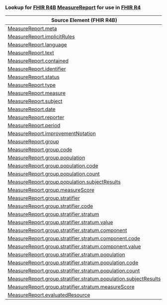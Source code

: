 ### Lookup for [FHIR R4B](https://hl7.org/fhir/R4B/) [MeasureReport](https://hl7.org/fhir/R4B/MeasureReport.html) for use in [FHIR R4](https://hl7.org/fhir/R4/)

| Source Element (FHIR R4B) | Usage | Target |
| -------------- | ----- | ------ |
| [MeasureReport.meta](https://hl7.org/fhir/R4B/MeasureReport.html#resource) | `UseElementSameName` | [MeasureReport.meta](https://hl7.org/fhir/R4/MeasureReport.html#resource) |
| [MeasureReport.implicitRules](https://hl7.org/fhir/R4B/MeasureReport.html#resource) | `UseElementSameName` | [MeasureReport.implicitRules](https://hl7.org/fhir/R4/MeasureReport.html#resource) |
| [MeasureReport.language](https://hl7.org/fhir/R4B/MeasureReport.html#resource) | `UseElementSameName` | [MeasureReport.language](https://hl7.org/fhir/R4/MeasureReport.html#resource) |
| [MeasureReport.text](https://hl7.org/fhir/R4B/MeasureReport.html#resource) | `UseElementSameName` | [MeasureReport.text](https://hl7.org/fhir/R4/MeasureReport.html#resource) |
| [MeasureReport.contained](https://hl7.org/fhir/R4B/MeasureReport.html#resource) | `UseElementSameName` | [MeasureReport.contained](https://hl7.org/fhir/R4/MeasureReport.html#resource) |
| [MeasureReport.identifier](https://hl7.org/fhir/R4B/MeasureReport.html#resource) | `UseElementSameName` | [MeasureReport.identifier](https://hl7.org/fhir/R4/MeasureReport.html#resource) |
| [MeasureReport.status](https://hl7.org/fhir/R4B/MeasureReport.html#resource) | `UseElementSameName` | [MeasureReport.status](https://hl7.org/fhir/R4/MeasureReport.html#resource) |
| [MeasureReport.type](https://hl7.org/fhir/R4B/MeasureReport.html#resource) | `UseElementSameName` | [MeasureReport.type](https://hl7.org/fhir/R4/MeasureReport.html#resource) |
| [MeasureReport.measure](https://hl7.org/fhir/R4B/MeasureReport.html#resource) | `UseElementSameName` | [MeasureReport.measure](https://hl7.org/fhir/R4/MeasureReport.html#resource) |
| [MeasureReport.subject](https://hl7.org/fhir/R4B/MeasureReport.html#resource) | `UseElementSameName` | [MeasureReport.subject](https://hl7.org/fhir/R4/MeasureReport.html#resource) |
| [MeasureReport.date](https://hl7.org/fhir/R4B/MeasureReport.html#resource) | `UseElementSameName` | [MeasureReport.date](https://hl7.org/fhir/R4/MeasureReport.html#resource) |
| [MeasureReport.reporter](https://hl7.org/fhir/R4B/MeasureReport.html#resource) | `UseElementSameName` | [MeasureReport.reporter](https://hl7.org/fhir/R4/MeasureReport.html#resource) |
| [MeasureReport.period](https://hl7.org/fhir/R4B/MeasureReport.html#resource) | `UseElementSameName` | [MeasureReport.period](https://hl7.org/fhir/R4/MeasureReport.html#resource) |
| [MeasureReport.improvementNotation](https://hl7.org/fhir/R4B/MeasureReport.html#resource) | `UseElementSameName` | [MeasureReport.improvementNotation](https://hl7.org/fhir/R4/MeasureReport.html#resource) |
| [MeasureReport.group](https://hl7.org/fhir/R4B/MeasureReport.html#resource) | `UseElementSameName` | [MeasureReport.group](https://hl7.org/fhir/R4/MeasureReport.html#resource) |
| [MeasureReport.group.code](https://hl7.org/fhir/R4B/MeasureReport.html#resource) | `UseElementSameName` | [MeasureReport.group.code](https://hl7.org/fhir/R4/MeasureReport.html#resource) |
| [MeasureReport.group.population](https://hl7.org/fhir/R4B/MeasureReport.html#resource) | `UseElementSameName` | [MeasureReport.group.population](https://hl7.org/fhir/R4/MeasureReport.html#resource) |
| [MeasureReport.group.population.code](https://hl7.org/fhir/R4B/MeasureReport.html#resource) | `UseElementSameName` | [MeasureReport.group.population.code](https://hl7.org/fhir/R4/MeasureReport.html#resource) |
| [MeasureReport.group.population.count](https://hl7.org/fhir/R4B/MeasureReport.html#resource) | `UseElementSameName` | [MeasureReport.group.population.count](https://hl7.org/fhir/R4/MeasureReport.html#resource) |
| [MeasureReport.group.population.subjectResults](https://hl7.org/fhir/R4B/MeasureReport.html#resource) | `UseElementSameName` | [MeasureReport.group.population.subjectResults](https://hl7.org/fhir/R4/MeasureReport.html#resource) |
| [MeasureReport.group.measureScore](https://hl7.org/fhir/R4B/MeasureReport.html#resource) | `UseElementSameName` | [MeasureReport.group.measureScore](https://hl7.org/fhir/R4/MeasureReport.html#resource) |
| [MeasureReport.group.stratifier](https://hl7.org/fhir/R4B/MeasureReport.html#resource) | `UseElementSameName` | [MeasureReport.group.stratifier](https://hl7.org/fhir/R4/MeasureReport.html#resource) |
| [MeasureReport.group.stratifier.code](https://hl7.org/fhir/R4B/MeasureReport.html#resource) | `UseElementSameName` | [MeasureReport.group.stratifier.code](https://hl7.org/fhir/R4/MeasureReport.html#resource) |
| [MeasureReport.group.stratifier.stratum](https://hl7.org/fhir/R4B/MeasureReport.html#resource) | `UseElementSameName` | [MeasureReport.group.stratifier.stratum](https://hl7.org/fhir/R4/MeasureReport.html#resource) |
| [MeasureReport.group.stratifier.stratum.value](https://hl7.org/fhir/R4B/MeasureReport.html#resource) | `UseElementSameName` | [MeasureReport.group.stratifier.stratum.value](https://hl7.org/fhir/R4/MeasureReport.html#resource) |
| [MeasureReport.group.stratifier.stratum.component](https://hl7.org/fhir/R4B/MeasureReport.html#resource) | `UseElementSameName` | [MeasureReport.group.stratifier.stratum.component](https://hl7.org/fhir/R4/MeasureReport.html#resource) |
| [MeasureReport.group.stratifier.stratum.component.code](https://hl7.org/fhir/R4B/MeasureReport.html#resource) | `UseElementSameName` | [MeasureReport.group.stratifier.stratum.component.code](https://hl7.org/fhir/R4/MeasureReport.html#resource) |
| [MeasureReport.group.stratifier.stratum.component.value](https://hl7.org/fhir/R4B/MeasureReport.html#resource) | `UseElementSameName` | [MeasureReport.group.stratifier.stratum.component.value](https://hl7.org/fhir/R4/MeasureReport.html#resource) |
| [MeasureReport.group.stratifier.stratum.population](https://hl7.org/fhir/R4B/MeasureReport.html#resource) | `UseElementSameName` | [MeasureReport.group.stratifier.stratum.population](https://hl7.org/fhir/R4/MeasureReport.html#resource) |
| [MeasureReport.group.stratifier.stratum.population.code](https://hl7.org/fhir/R4B/MeasureReport.html#resource) | `UseElementSameName` | [MeasureReport.group.stratifier.stratum.population.code](https://hl7.org/fhir/R4/MeasureReport.html#resource) |
| [MeasureReport.group.stratifier.stratum.population.count](https://hl7.org/fhir/R4B/MeasureReport.html#resource) | `UseElementSameName` | [MeasureReport.group.stratifier.stratum.population.count](https://hl7.org/fhir/R4/MeasureReport.html#resource) |
| [MeasureReport.group.stratifier.stratum.population.subjectResults](https://hl7.org/fhir/R4B/MeasureReport.html#resource) | `UseElementSameName` | [MeasureReport.group.stratifier.stratum.population.subjectResults](https://hl7.org/fhir/R4/MeasureReport.html#resource) |
| [MeasureReport.group.stratifier.stratum.measureScore](https://hl7.org/fhir/R4B/MeasureReport.html#resource) | `UseElementSameName` | [MeasureReport.group.stratifier.stratum.measureScore](https://hl7.org/fhir/R4/MeasureReport.html#resource) |
| [MeasureReport.evaluatedResource](https://hl7.org/fhir/R4B/MeasureReport.html#resource) | `UseElementSameName` | [MeasureReport.evaluatedResource](https://hl7.org/fhir/R4/MeasureReport.html#resource) |
